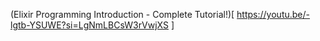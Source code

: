 (Elixir Programming Introduction - Complete Tutorial!)[ https://youtu.be/-lgtb-YSUWE?si=LgNmLBCsW3rVwjXS ]
